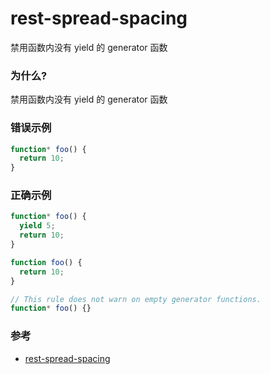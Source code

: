 # rest-spread-spacing

禁用函数内没有 yield 的 generator 函数

### 为什么?

禁用函数内没有 yield 的 generator 函数

### 错误示例

```js
function* foo() {
  return 10;
}
```

### 正确示例

```js
function* foo() {
  yield 5;
  return 10;
}

function foo() {
  return 10;
}

// This rule does not warn on empty generator functions.
function* foo() {}
```

### 参考

- [rest-spread-spacing](https://eslint.org/docs/rules/rest-spread-spacing)
